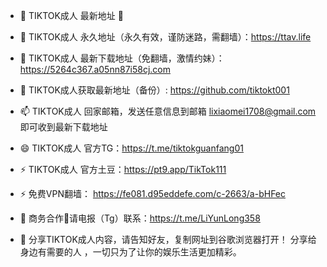 - 👋 TIKTOK成人 最新地址 👋

- 👀 TIKTOK成人 永久地址（永久有效，谨防迷路，需翻墙）：https://ttav.life

- 🌱 TIKTOK成人 最新下载地址（免翻墙，激情约妹）： https://5264c367.a05nn87i58cj.com

- 💞️ TIKTOK成人获取最新地址（备份）: https://github.com/tiktokt001

- 📫 TIKTOK成人 回家邮箱，发送任意信息到邮箱 lixiaomei1708@gmail.com 即可收到最新下载地址

- 😄 TIKTOK成人 官方TG：https://t.me/tiktokguanfang01

- ⚡ TIKTOK成人 官方土豆：https://pt9.app/TikTok111

- ⚡ 免费VPN翻墙： https://fe081.d95eddefe.com/c-2663/a-bHFec

- 🤝 商务合作🤝请电报（Tg）联系：https://t.me/LiYunLong358

- 🤝 分享TIKTOK成人内容，请告知好友，复制网址到谷歌浏览器打开！ 分享给身边有需要的人 ，一切只为了让你的娱乐生活更加精彩。
<!---
tiktokt001/tiktokt001 is a ✨ special ✨ repository because its `README.md` (this file) appears on your GitHub profile.
You can click the Preview link to take a look at your changes.
--->
